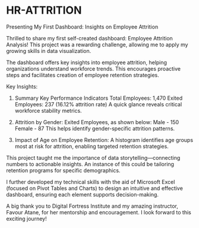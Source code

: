 # HR-ATTRITION
Presenting My First Dashboard: Insights on Employee Attrition

Thrilled to share my first self-created dashboard: Employee Attrition Analysis! This project was a rewarding challenge, allowing me to apply my growing skills in data visualization.

The dashboard offers key insights into employee attrition, helping organizations understand workforce trends. This encourages proactive steps and facilitates creation of employee retention strategies.

Key Insights:

1. Summary Key Performance Indicators
Total Employees: 1,470
Exited Employees: 237 (16.12% attrition rate)
A quick glance reveals critical workforce stability metrics.

2. Attrition by Gender:
Exited Employees, as shown below:
Male - 150
Female - 87
This helps identify gender-specific attrition patterns.

3. Impact of Age on Employee Retention:
A histogram identifies age groups most at risk for attrition, enabling targeted retention strategies.

This project taught me the importance of data storytelling—connecting numbers to actionable insights. An instance of this could be tailoring retention programs for specific demographics.

I further developed my technical skills with the aid of Microsoft Excel (focused on Pivot Tables and Charts) to design an intuitive and effective dashboard, ensuring each element supports decision-making.

A big thank you to Digital Fortress Institute and my amazing instructor, Favour Atane, for her mentorship and encouragement. I look forward to this exciting journey!

